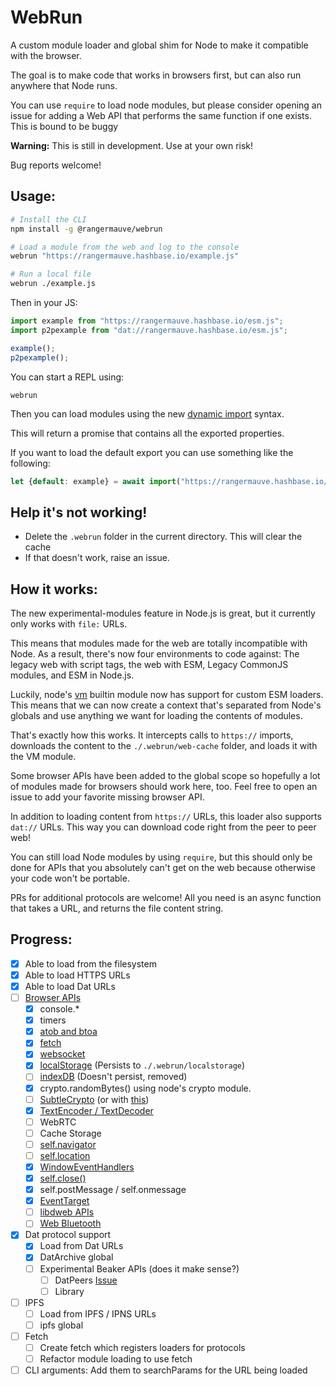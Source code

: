 # WebRun
A custom module loader and global shim for Node to make it compatible with the browser.

The goal is to make code that works in browsers first, but can also run anywhere that Node runs.

You can use `require` to load node modules, but please consider opening an issue for adding a Web API that performs the same function if one exists. This is bound to be buggy

**Warning:** This is still in development. Use at your own risk!

Bug reports welcome!

## Usage:

```bash
# Install the CLI
npm install -g @rangermauve/webrun

# Load a module from the web and log to the console
webrun "https://rangermauve.hashbase.io/example.js"

# Run a local file
webrun ./example.js
```

Then in your JS:

```javascript
import example from "https://rangermauve.hashbase.io/esm.js";
import p2pexample from "dat://rangermauve.hashbase.io/esm.js";

example();
p2pexample();
```

You can start a REPL using:

```
webrun
```

Then you can load modules using the new [dynamic import](https://github.com/tc39/proposal-dynamic-import) syntax.

This will return a promise that contains all the exported properties.

If you want to load the default export you can use something like the following:

```javascript
let {default: example} = await import("https://rangermauve.hashbase.io/esm.js")
```

## Help it's not working!

- Delete the `.webrun` folder in the current directory. This will clear the cache
- If that doesn't work, raise an issue.

## How it works:

The new experimental-modules feature in Node.js is great, but it currently only works with `file:` URLs.

This means that modules made for the web are totally incompatible with Node. As a result, there's now four environments to code against: The legacy web with script tags, the web with ESM, Legacy CommonJS modules, and ESM in Node.js.

Luckily, node's [vm](https://nodejs.org/api/vm.html#vm_module_link_linker) builtin module now has support for custom ESM loaders. This means that we can now create a context that's separated from Node's globals and use anything we want for loading the contents of modules.

That's exactly how this works. It intercepts calls to `https://` imports, downloads the content to the `./.webrun/web-cache` folder, and loads it with the VM module.

Some browser APIs have been added to the global scope so hopefully a lot of modules made for browsers should work here, too. Feel free to open an issue to add your favorite missing browser API.

In addition to loading content from `https://` URLs, this loader also supports `dat://` URLs. This way you can download code right from the peer to peer web!

You can still load Node modules by using `require`, but this should only be done for APIs that you absolutely can't get on the web because otherwise your code won't be portable.

PRs for additional protocols are welcome! All you need is an async function that takes a URL, and returns the file content string.

## Progress:

- [x] Able to load from the filesystem
- [x] Able to load HTTPS URLs
- [x] Able to load Dat URLs
- [ ] [Browser APIs](https://developer.mozilla.org/en-US/docs/Web/API/WindowOrWorkerGlobalScope/setInterval)
	- [x] console.*
	- [x] timers
	- [x] [atob and btoa](https://www.npmjs.com/package/abab)
	- [x] [fetch](https://www.npmjs.com/package/node-fetch)
	- [x] [websocket](https://www.npmjs.com/package/ws)
	- [x] [localStorage](https://www.npmjs.com/package/node-localstorage) (Persists to `./.webrun/localstorage`)
	- [ ] [indexDB](https://www.npmjs.com/package/fake-indexeddb) (Doesn't persist, removed)
	- [x] crypto.randomBytes() using node's crypto module.
	- [ ] [SubtleCrypto](https://github.com/PeculiarVentures/node-webcrypto-p11) (or with [this](https://github.com/PeculiarVentures/node-webcrypto-ossl))
	- [x] [TextEncoder / TextDecoder](https://github.com/modulesio/text-encoder)
	- [ ] WebRTC
	- [ ] Cache Storage
	- [ ] [self.navigator](https://developer.mozilla.org/en-US/docs/Web/API/WorkerGlobalScope/navigator)
	- [ ] [self.location](https://developer.mozilla.org/en-US/docs/Web/API/WorkerGlobalScope/location)
	- [x] [WindowEventHandlers](https://developer.mozilla.org/en-US/docs/Web/API/WindowEventHandlers)
	- [x] [self.close()](https://developer.mozilla.org/en-US/docs/Web/API/Window/close)
	- [x] self.postMessage / self.onmessage
	- [x] [EventTarget](https://github.com/WebReflection/event-target)
	- [ ] [libdweb APIs](https://github.com/mozilla/libdweb)
	- [ ] [Web Bluetooth](https://github.com/thegecko/webbluetooth)
- [x] Dat protocol support
	- [x] Load from Dat URLs
	- [x] DatArchive global
	- [ ] Experimental Beaker APIs (does it make sense?)
		- [ ] DatPeers [Issue](https://github.com/beakerbrowser/dat-node/issues/3)
		- [ ] Library
- [ ] IPFS
	- [ ] Load from IPFS / IPNS URLs
	- [ ] ipfs global
- [ ] Fetch
	- [ ] Create fetch which registers loaders for protocols
	- [ ] Refactor module loading to use fetch
- [ ] CLI arguments: Add them to searchParams for the URL being loaded
